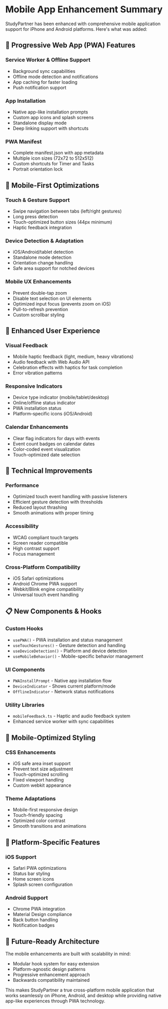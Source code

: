 # Mobile App Enhancement Summary

StudyPartner has been enhanced with comprehensive mobile application support for iPhone and Android platforms. Here's what was added:

## 🚀 Progressive Web App (PWA) Features

### Service Worker & Offline Support
- Background sync capabilities
- Offline mode detection and notifications
- App caching for faster loading
- Push notification support

### App Installation
- Native app-like installation prompts
- Custom app icons and splash screens
- Standalone display mode
- Deep linking support with shortcuts

### PWA Manifest
- Complete manifest.json with app metadata
- Multiple icon sizes (72x72 to 512x512)
- Custom shortcuts for Timer and Tasks
- Portrait orientation lock

## 📱 Mobile-First Optimizations

### Touch & Gesture Support
- Swipe navigation between tabs (left/right gestures)
- Long press detection
- Touch-optimized button sizes (44px minimum)
- Haptic feedback integration

### Device Detection & Adaptation
- iOS/Android/tablet detection
- Standalone mode detection
- Orientation change handling
- Safe area support for notched devices

### Mobile UX Enhancements
- Prevent double-tap zoom
- Disable text selection on UI elements
- Optimized input focus (prevents zoom on iOS)
- Pull-to-refresh prevention
- Custom scrollbar styling

## 🎯 Enhanced User Experience

### Visual Feedback
- Mobile haptic feedback (light, medium, heavy vibrations)
- Audio feedback with Web Audio API
- Celebration effects with haptics for task completion
- Error vibration patterns

### Responsive Indicators
- Device type indicator (mobile/tablet/desktop)
- Online/offline status indicator
- PWA installation status
- Platform-specific icons (iOS/Android)

### Calendar Enhancements
- Clear flag indicators for days with events
- Event count badges on calendar dates
- Color-coded event visualization
- Touch-optimized date selection

## 🔧 Technical Improvements

### Performance
- Optimized touch event handling with passive listeners
- Efficient gesture detection with thresholds
- Reduced layout thrashing
- Smooth animations with proper timing

### Accessibility
- WCAG compliant touch targets
- Screen reader compatible
- High contrast support
- Focus management

### Cross-Platform Compatibility
- iOS Safari optimizations
- Android Chrome PWA support
- Webkit/Blink engine compatibility
- Universal touch event handling

## 📋 New Components & Hooks

### Custom Hooks
- `usePWA()` - PWA installation and status management
- `useTouchGestures()` - Gesture detection and handling
- `useDeviceDetection()` - Platform and device detection
- `useMobileBehavior()` - Mobile-specific behavior management

### UI Components
- `PWAInstallPrompt` - Native app installation flow
- `DeviceIndicator` - Shows current platform/mode
- `OfflineIndicator` - Network status notifications

### Utility Libraries
- `mobileFeedback.ts` - Haptic and audio feedback system
- Enhanced service worker with sync capabilities

## 🎨 Mobile-Optimized Styling

### CSS Enhancements
- iOS safe area inset support
- Prevent text size adjustment
- Touch-optimized scrolling
- Fixed viewport handling
- Custom webkit appearance

### Theme Adaptations
- Mobile-first responsive design
- Touch-friendly spacing
- Optimized color contrast
- Smooth transitions and animations

## 📱 Platform-Specific Features

### iOS Support
- Safari PWA optimizations
- Status bar styling
- Home screen icons
- Splash screen configuration

### Android Support
- Chrome PWA integration
- Material Design compliance
- Back button handling
- Notification badges

## 🔮 Future-Ready Architecture

The mobile enhancements are built with scalability in mind:
- Modular hook system for easy extension
- Platform-agnostic design patterns
- Progressive enhancement approach
- Backwards compatibility maintained

This makes StudyPartner a true cross-platform mobile application that works seamlessly on iPhone, Android, and desktop while providing native app-like experiences through PWA technology.